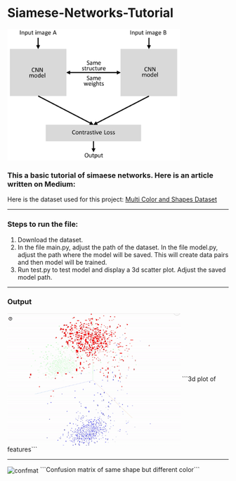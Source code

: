 # Siamese-Networks-Tutorial

<img align="center" alt="siamnet" height= "300px" src="./siamese_net.png?raw=True" />

### This a basic tutorial of simaese networks. Here is an article written on Medium: #

Here is the dataset used for this project: [Multi Color and Shapes Dataset](https://github.com/AdityaDutt/MultiColor-Shapes-Database)

---

### Steps to run the file:

1. Download the dataset.
2. In the file main.py, adjust the path of the dataset. In the file model.py, adjust the path where the model will be saved. This will create data pairs and then model will be trained.
3. Run test.py to test model and display a 3d scatter plot. Adjust the saved model path. 

---

### Output

<img align="center" alt="gif" height= "300px" src="./color.gif?raw=True" />
```3d plot of features```

<br/>

---

<img align="center" alt="confmat" height= "500px" src="./conf_mat.png?raw=True" />
```Confusion matrix of same shape but different color```
